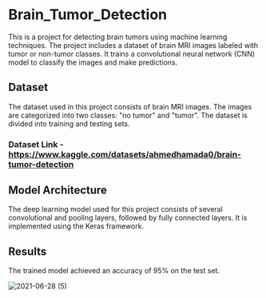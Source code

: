 # Brain_Tumor_Detection

This is a project for detecting brain tumors using machine learning techniques. The project includes a dataset of brain MRI images labeled with tumor or non-tumor classes. It trains a convolutional neural network (CNN) model to classify the images and make predictions.

## Dataset

The dataset used in this project consists of brain MRI images. The images are categorized into two classes: "no tumor" and "tumor". The dataset is divided into training and testing sets.

### Dataset Link - https://www.kaggle.com/datasets/ahmedhamada0/brain-tumor-detection

## Model Architecture

The deep learning model used for this project consists of several convolutional and pooling layers, followed by fully connected layers. It is implemented using the Keras framework.

## Results

The trained model achieved an accuracy of 95% on the test set.

![2021-06-28 (5)](https://user-images.githubusercontent.com/64741151/123654587-81a37300-d82e-11eb-9842-331e5922bbb8.png)


